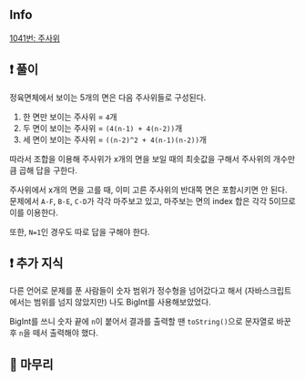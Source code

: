 ## Info

<a href="https://www.acmicpc.net/problem/9935" rel="nofollow">1041번: 주사위</a>

## ❗ 풀이
정육면체에서 보이는 5개의 면은 다음 주사위들로 구성된다.
1. 한 면만 보이는 주사위 = `4`개
2. 두 면이 보이는 주사위 = `(4(n-1) + 4(n-2))`개
3. 세 면이 보이는 주사위 = `((n-2)^2 + 4(n-1)(n-2))`개

따라서 조합을 이용해 주사위가 x개의 면을 보일 때의 최솟값을 구해서 주사위의 개수만큼 곱해 답을 구한다.

주사위에서 x개의 면을 고를 때, 이미 고른 주사위의 반대쪽 면은 포함시키면 안 된다. 문제에서 `A-F`, `B-E`, `C-D`가 각각 마주보고 있고, 마주보는 면의 index 합은 각각 5이므로 이를 이용한다.

또한, `N=1`인 경우도 따로 답을 구해야 한다.

## ❗ 추가 지식
다른 언어로 문제를 푼 사람들이 숫자 범위가 정수형을 넘어갔다고 해서 (자바스크립트에서는 범위를 넘지 않았지만) 나도 BigInt를 사용해보았었다.

BigInt를 쓰니 숫자 끝에 `n`이 붙어서 결과를 출력할 땐 `toString()`으로 문자열로 바꾼 후 `n`을 떼서 출력해야 했다.

## 🙂 마무리